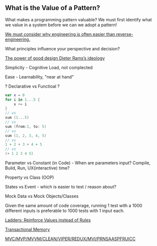## What is the Value of a Pattern?

What makes a programming pattern valuable? We must first identify what we value in a system before we can we adopt a pattern!

<u>We must consider why engineering is often easier than reverse-engineering.</u>

What principles influence your perspective and decision?

[The power of good design Dieter Rams’s ideology](https://www.vitsoe.com/us/about/good-design)



Simplicity - Cognitive Load, not complected

Ease - Learnability, "near at hand"

? Declarative vs Functioal ?

``` swift
var x = 0
for i in 1...5 {
    x += i
}
// vs
sum (1...5)
// vs
sum (from:1, to: 5)
// vs
sum (1, 2, 3, 4, 5)
// vs
1 + 2 + 3 + 4 + 5
// vs
(+ 1 2 3 4 5)
```





Parameter vs Constant (in Code) - When are parameters input? Compile, Build, Run, UX(interactive) time?

Property vs Class (OOP)

States vs Event - which is easier to test / reason about?

Mock Data vs Mock Objects/Classes

Given the same amount of code coverage, running 1 test with a 1000 different inputs is preferable to 1000 tests with 1 input each.

[Ladders: Reinforce Values instead of Rules](https://www.theladders.com/career-advice/why-you-should-you-reinforce-values-instead-of-rules)

[Transactional Memory](https://en.wikipedia.org/wiki/Transactional_memory)

[MVC/MVP/MVVM/CLEAN/VIPER/REDUX/MVI/PRNSAASPFRUICC](https://proandroiddev.com/mvc-mvp-mvvm-clean-viper-redux-mvi-prnsaaspfruicc-building-abstractions-for-the-sake-of-building-18459ab89386)


